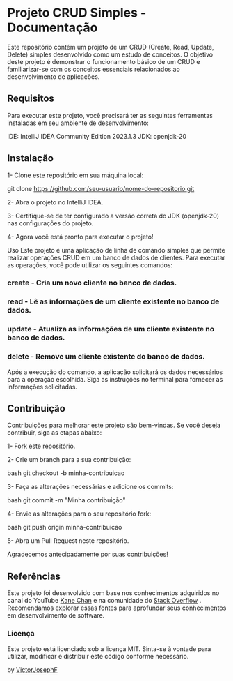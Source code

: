 # Projeto CRUD Simples - Documentação
Este repositório contém um projeto de um CRUD (Create, Read, Update, Delete) simples desenvolvido como um estudo de conceitos. O objetivo deste projeto é demonstrar o funcionamento básico de um CRUD e familiarizar-se com os conceitos essenciais relacionados ao desenvolvimento de aplicações.

## Requisitos
Para executar este projeto, você precisará ter as seguintes ferramentas instaladas em seu ambiente de desenvolvimento:

IDE: IntelliJ IDEA Community Edition 2023.1.3
JDK: openjdk-20
## Instalação
1- Clone este repositório em sua máquina local:


git clone https://github.com/seu-usuario/nome-do-repositorio.git

2- Abra o projeto no IntelliJ IDEA.

3- Certifique-se de ter configurado a versão correta do JDK (openjdk-20) nas configurações do projeto.

4- Agora você está pronto para executar o projeto!

Uso
Este projeto é uma aplicação de linha de comando simples que permite realizar operações CRUD em um banco de dados de clientes. Para executar as operações, você pode utilizar os seguintes comandos:

### create - Cria um novo cliente no banco de dados.
### read - Lê as informações de um cliente existente no banco de dados.
### update - Atualiza as informações de um cliente existente no banco de dados.
### delete - Remove um cliente existente do banco de dados.
Após a execução do comando, a aplicação solicitará os dados necessários para a operação escolhida. Siga as instruções no terminal para fornecer as informações solicitadas.

## Contribuição
Contribuições para melhorar este projeto são bem-vindas. Se você deseja contribuir, siga as etapas abaixo:

1- Fork este repositório.

2- Crie um branch para a sua contribuição:

bash
git checkout -b minha-contribuicao

3- Faça as alterações necessárias e adicione os commits:

bash
git commit -m "Minha contribuição"

4- Envie as alterações para o seu repositório fork:

bash
git push origin minha-contribuicao

5- Abra um Pull Request neste repositório.

Agradecemos antecipadamente por suas contribuições!

## Referências
Este projeto foi desenvolvido com base nos conhecimentos adquiridos no canal do YouTube [Kane Chan](https://www.youtube.com/@CursoskanechanBrasil) e na comunidade do [Stack Overflow](https://stackoverflow.com/) . Recomendamos explorar essas fontes para aprofundar seus conhecimentos em desenvolvimento de software.

### Licença
Este projeto está licenciado sob a licença MIT. Sinta-se à vontade para utilizar, modificar e distribuir este código conforme necessário.

by [VictorJosephF](https://github.com/VictorJosephF)
